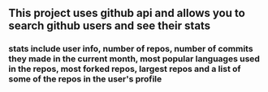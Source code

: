 
## This project uses github api and allows you to search github users and see their stats
###  stats include user info, number of repos, number of commits they made in the current month, most popular languages used in the repos, most forked repos, largest repos and a list of some of the repos in the user's profile

